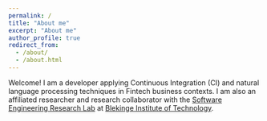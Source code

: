 ```yaml
---
permalink: /
title: "About me"
excerpt: "About me"
author_profile: true
redirect_from: 
  - /about/
  - /about.html
---
```


Welcome! I am a developer applying Continuous Integration (CI) and natural language processing techniques in Fintech business contexts.
I am also an affiliated researcher and research collaborator with the [Software Engineering Research Lab](https://www.bth.se/forskning/forskningsomraden/programvaruteknik/sert/) at [Blekinge Institute of Technology](https://www.bth.se).

